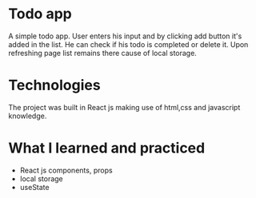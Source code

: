 # Todo app

A simple todo app. User enters his input and by clicking add button it's added in the list. He can check if his todo is completed or delete it. Upon refreshing page list remains there cause of local storage.

# Technologies

The project was built in React js making use of html,css and javascript knowledge.

# What I learned and practiced 
- React js components, props
- local storage
- useState



